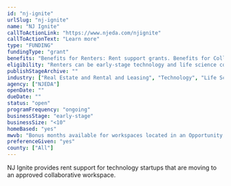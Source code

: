 ```yaml
---
id: "nj-ignite"
urlSlug: "nj-ignite"
name: "NJ Ignite"
callToActionLink: "https://www.njeda.com/njignite"
callToActionText: "Learn more"
type: "FUNDING"
fundingType: "grant"
benefits: "Benefits for Renters: Rent support grants. Benefits for Collaborative Workspaces: A tenant attraction tool."
eligibility: "Renters can be early-stage technology and life science companies in New Jersey with 10 or fewer employees and less than $1 million in trailing 12 months gross sales from date of application submission. Collaborative workplaces can be entities with a minimum of 5 unique paying tenants over the last 2 years. Renters and collaborative workplaces must apply together."
publishStageArchive: ""
industry: ["Real Estate and Rental and Leasing", "Technology", "Life Sciences"]
agency: ["NJEDA"]
openDate: ""
dueDate: ""
status: "open"
programFrequency: "ongoing"
businessStage: "early-stage"
businessSize: "<10"
homeBased: "yes"
mwvb: "Bonus months available for workspaces located in an Opportunity Zone, affiliated with a hospital system or New Jersey university, or is recently established. Also, for  registered MWBE companies or a foreign company’s first location in the US."
preferenceGiven: "yes"
county: ["All"]
---
```


NJ Ignite provides rent support for technology startups that are moving to an approved collaborative workspace.
